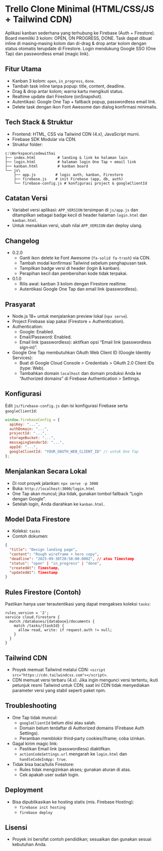 Trello Clone Minimal (HTML/CSS/JS + Tailwind CDN)
================================================

Aplikasi kanban sederhana yang terhubung ke Firebase (Auth + Firestore).
Board memiliki 3 kolom: OPEN, ON PROGRESS, DONE. Task dapat dibuat inline di
masing‑masing kolom dan di-drag & drop antar kolom dengan status otomatis
terupdate di Firestore. Login mendukung Google SSO (One Tap) dan passwordless
email (magic link).

Fitur Utama
-----------
- Kanban 3 kolom: `open`, `in_progress`, `done`.
- Tambah task inline tanpa popup: title, content, deadline.
- Drag & drop antar kolom; warna kartu mengikuti status.
- Realtime update dari Firestore (onSnapshot).
- Autentikasi: Google One Tap + fallback popup, passwordless email link.
- Delete task dengan ikon Font Awesome dan dialog konfirmasi minimalis.

Tech Stack & Struktur
---------------------
- Frontend: HTML, CSS via Tailwind CDN (4.x), JavaScript murni.
- Firebase SDK Modular via CDN.
- Struktur folder:

```
c:\Workspace\codewithai
├── index.html          # landing & link ke halaman lain
├── login.html          # halaman login One Tap + email link
├── kanban.html         # kanban board
└── js\
    ├── app.js         # logic auth, kanban, Firestore
    ├── firebase.js    # init Firebase (app, db, auth)
    └── firebase-config.js # konfigurasi project & googleClientId
```

Catatan Versi
-------------
- Variabel versi aplikasi: `APP_VERSION` tersimpan di `js/app.js` dan ditampilkan sebagai badge kecil di header halaman `login.html` dan `kanban.html`.
- Untuk menaikkan versi, ubah nilai `APP_VERSION` dan deploy ulang.

Changelog
---------
- 0.2.0
  - Ganti ikon delete ke Font Awesome (`fa-solid fa-trash`) via CDN.
  - Tambah modal konfirmasi Tailwind sebelum penghapusan task.
  - Tampilkan badge versi di header (login & kanban).
  - Perapihan kecil dan pembersihan kode tidak terpakai.
- 0.1.0
  - Rilis awal: kanban 3 kolom dengan Firestore realtime.
  - Autentikasi Google One Tap dan email link (passwordless).

Prasyarat
---------
- Node.js 18+ untuk menjalankan preview lokal (`npx serve`).
- Project Firebase siap pakai (Firestore + Authentication).
- Authentication:
  - Google: Enabled.
  - Email/Password: Enabled.
  - Email link (passwordless): aktifkan opsi “Email link (passwordless sign‑in)”.
- Google One Tap membutuhkan OAuth Web Client ID (Google Identity Services):
  - Buat di Google Cloud Console > Credentials > OAuth 2.0 Client IDs (type: Web).
  - Tambahkan domain `localhost` dan domain produksi Anda ke “Authorized domains” di Firebase Authentication > Settings.

Konfigurasi
-----------
Edit `js/firebase-config.js` dan isi konfigurasi Firebase serta `googleClientId`:

```js
window.firebaseConfig = {
  apiKey: "...",
  authDomain: "...",
  projectId: "...",
  storageBucket: "...",
  messagingSenderId: "...",
  appId: "...",
  googleClientId: "YOUR_OAUTH_WEB_CLIENT_ID" // untuk One Tap
};
```

Menjalankan Secara Lokal
------------------------
- Di root proyek jalankan: `npx serve -p 3000`
- Buka: `http://localhost:3000/login.html`
- One Tap akan muncul; jika tidak, gunakan tombol fallback “Login dengan Google”.
- Setelah login, Anda diarahkan ke `kanban.html`.

Model Data Firestore
--------------------
- Koleksi: `tasks`
- Contoh dokumen:

```json
{
  "title": "Design landing page",
  "content": "Rough wireframe + hero copy",
  "deadline": "2025-09-30T20:58:00.000Z", // atau Timestamp
  "status": "open" | "in_progress" | "done",
  "createdAt": Timestamp,
  "updatedAt": Timestamp
}
```

Rules Firestore (Contoh)
------------------------
Pastikan hanya user terautentikasi yang dapat mengakses koleksi `tasks`:

```
rules_version = '2';
service cloud.firestore {
  match /databases/{database}/documents {
    match /tasks/{taskId} {
      allow read, write: if request.auth != null;
    }
  }
}
```

Tailwind CDN
------------
- Proyek memuat Tailwind melalui CDN: `<script src="https://cdn.tailwindcss.com"></script>`.
- CDN memuat versi terbaru (4.x). Jika ingin mengunci versi tertentu, ikuti
  petunjuk resmi Tailwind untuk CDN; saat ini CDN tidak menyediakan parameter
  versi yang stabil seperti paket npm.

Troubleshooting
---------------
- One Tap tidak muncul:
  - `googleClientId` belum diisi atau salah.
  - Domain belum terdaftar di Authorized domains (Firebase Auth Settings).
  - Peramban memblokir third‑party cookies/iframe; coba izinkan.
- Gagal kirim magic link:
  - Pastikan Email link (passwordless) diaktifkan.
  - `actionCodeSettings.url` mengarah ke `login.html` dan `handleCodeInApp: true`.
- Tidak bisa baca/tulis Firestore:
  - Rules tidak mengizinkan akses; gunakan aturan di atas.
  - Cek apakah user sudah login.

Deployment
----------
- Bisa dipublikasikan ke hosting statis (mis. Firebase Hosting):
  - `firebase init hosting`
  - `firebase deploy`

Lisensi
-------
- Proyek ini bersifat contoh pendidikan; sesuaikan dan gunakan sesuai kebutuhan Anda.